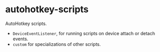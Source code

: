 # autohotkey-scripts

AutoHotkey scripts.

- `DeviceEventListener`, for running scripts on device attach or detach events.
- `custom` for specializations of other scripts.

